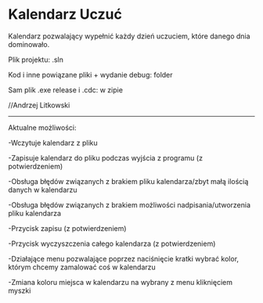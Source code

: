 # Kalendarz Uczuć
Kalendarz pozwalający wypełnić każdy dzień uczuciem, które danego dnia dominowało.

Plik projektu: .sln

Kod i inne powiązane pliki + wydanie debug: folder

Sam plik .exe release i .cdc: w zipie

//Andrzej Litkowski

----------------------------

Aktualne możliwości:

-Wczytuje kalendarz z pliku

-Zapisuje kalendarz do pliku podczas wyjścia z programu (z potwierdzeniem)

-Obsługa błędów związanych z brakiem pliku kalendarza/zbyt małą ilością danych w kalendarzu

-Obsługa błędów związanych z brakiem możliwości nadpisania/utworzenia pliku kalendarza

-Przycisk zapisu (z potwierdzeniem)

-Przycisk wyczyszczenia całego kalendarza (z potwierdzeniem)

-Działające menu pozwalające poprzez naciśnięcie kratki wybrać kolor, którym chcemy zamalować coś w kalendarzu

-Zmiana koloru miejsca w kalendarzu na wybrany z menu kliknięciem myszki
